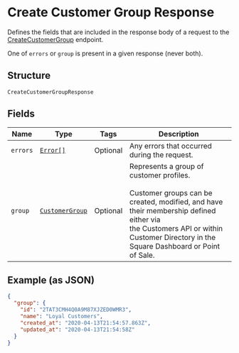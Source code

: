 
# Create Customer Group Response

Defines the fields that are included in the response body of
a request to the [CreateCustomerGroup](#endpoint-createcustomergroup) endpoint.

One of `errors` or `group` is present in a given response (never both).

## Structure

`CreateCustomerGroupResponse`

## Fields

| Name | Type | Tags | Description |
|  --- | --- | --- | --- |
| `errors` | [`Error[]`](/doc/models/error.md) | Optional | Any errors that occurred during the request. |
| `group` | [`CustomerGroup`](/doc/models/customer-group.md) | Optional | Represents a group of customer profiles.<br><br>Customer groups can be created, modified, and have their membership defined either via<br>the Customers API or within Customer Directory in the Square Dashboard or Point of Sale. |

## Example (as JSON)

```json
{
  "group": {
    "id": "2TAT3CMH4Q0A9M87XJZED0WMR3",
    "name": "Loyal Customers",
    "created_at": "2020-04-13T21:54:57.863Z",
    "updated_at": "2020-04-13T21:54:58Z"
  }
}
```

